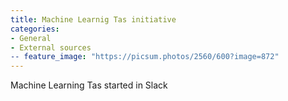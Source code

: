 ```yaml
---
title: Machine Learnig Tas initiative
categories:
- General
- External sources
-- feature_image: "https://picsum.photos/2560/600?image=872"
---
```


Machine Learning Tas started in Slack